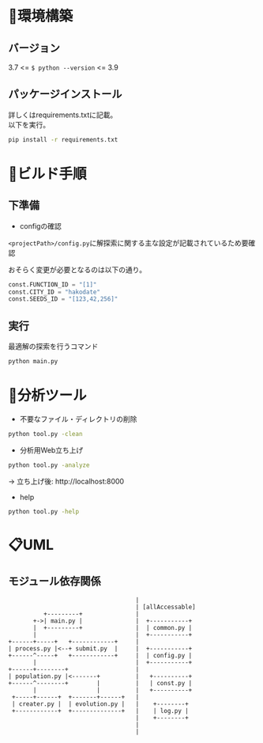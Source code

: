 # 🧭環境構築

##  バージョン
3.7 <= `$ python --version` <= 3.9  

##  パッケージインストール
詳しくはrequirements.txtに記載。  
以下を実行。  

```bash
pip install -r requirements.txt
```
# 🔨ビルド手順
## 下準備

- configの確認

`<projectPath>/config.py`に解探索に関する主な設定が記載されているため要確認  

おそらく変更が必要となるのは以下の通り。  
```python
const.FUNCTION_ID = "[1]"
const.CITY_ID = "hakodate"
const.SEEDS_ID = "[123,42,256]"
```

## 実行

最適解の探索を行うコマンド
```bash
python main.py
```

# 🧰分析ツール


- 不要なファイル・ディレクトリの削除
```bash
python tool.py -clean
```

- 分析用Web立ち上げ
```bash
python tool.py -analyze
```  
-> 立ち上げ後: http://localhost:8000

- help
```bash
python tool.py -help
```

# 📋UML

## モジュール依存関係

```
                                    |
                                    | [allAccessable]
          +---------+               |
       +->| main.py |               |  +-----------+
       |  +---------+               |  | common.py |
       |                            |  +-----------+
+------+-----+   +------------+     |
| process.py |<--+ submit.py  |     |  +-----------+
+------^-----+   +------------+     |  | config.py |
       |                            |  +-----------+
+------+--------+                   |
| population.py |<-------+          |   +----------+
+------^--------+        |          |   | const.py |
       |                 |          |   +----------+
 +-----+------+  +-------+------+   |
 | creater.py |  | evolution.py |   |    +--------+
 +------------+  +--------------+   |    | log.py |
                                    |    +--------+
                                    |
                                    |
```